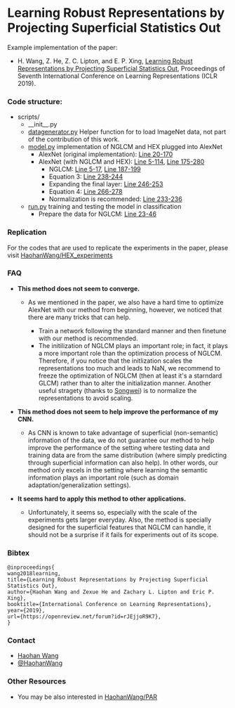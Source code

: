 # Learning Robust Representations by Projecting Superficial Statistics Out 

Example implementation of the paper: 
    
- H. Wang, Z. He, Z. C. Lipton, and E. P. Xing, [Learning Robust Representations by Projecting Superficial Statistics Out](https://openreview.net/pdf?id=rJEjjoR9K7), Proceedings of Seventh International Conference on Learning Representations (ICLR 2019). 

### Code structure: 

- scripts/
  - \_\_init\_\_.py
  - [datagenerator.py](https://github.com/HaohanWang/HEX/blob/master/scripts/datagenerator.py) Helper function for to load ImageNet data, not part of the contribution of this work.  
  - [model.py](https://github.com/HaohanWang/HEX/blob/master/scripts/model.py) implementation of NGLCM and HEX plugged into AlexNet
    - AlexNet (original implementation): [Line 20-170](https://github.com/HaohanWang/HEX/blob/master/scripts/model.py#L20)
    - AlexNet (with NGLCM and HEX): [Line 5-114](https://github.com/HaohanWang/HEX/blob/master/scripts/model.py#L5), [Line 175-280](https://github.com/HaohanWang/HEX/blob/master/scripts/model.py#L175)
        - NGLCM: [Line 5-17](https://github.com/HaohanWang/HEX/blob/master/scripts/model.py#L5), [Line 187-199](https://github.com/HaohanWang/HEX/blob/master/scripts/model.py#L187)
        - Equation 3: [Line 238-244](https://github.com/HaohanWang/HEX/blob/master/scripts/model.py#L238)
        - Expanding the final layer: [Line 246-253](https://github.com/HaohanWang/HEX/blob/master/scripts/model.py#L246)
        - Equation 4: [Line 266-278](https://github.com/HaohanWang/HEX/blob/master/scripts/model.py#L266)
        - Normalization is recommended: [Line 233-236](https://github.com/HaohanWang/HEX/blob/master/scripts/model.py#L233)
  - [run.py](https://github.com/HaohanWang/HEX/blob/master/scripts/run.py) training and testing the model in classification
    - Prepare the data for NGLCM: [Line 23-46](https://github.com/HaohanWang/HEX/blob/master/scripts/run.py#L23)
    
### Replication

For the codes that are used to replicate the experiments in the paper, please visit [HaohanWang/HEX_experiments](https://github.com/HaohanWang/HEX_experiments)

### FAQ

- **This method does not seem to converge.**  
   
   - As we mentioned in the paper, we also have a hard time to optimize AlexNet with our method from beginning, however, we noticed that there are many tricks that can help. 
   
        - Train a network following the standard manner and then finetune with our method is recommended.   
        - The initilization of NGLCM plays an important role; in fact, it plays a more important role than the optimization process of NGLCM. Therefore, if you notice that the initlization scales the representations too much and leads to NaN, we recommend to freeze the optimization of NGLCM (then at least it's a starndard GLCM) rather than to alter the initialization manner. Another useful stragety (thanks to [Songwei](https://github.com/SongweiGe)) is to normalize the representations to avoid scaling. 
        
- **This method does not seem to help improve the performance of my CNN.**  

   - As CNN is known to take advantage of superficial (non-semantic) information of the data, we do not guarantee our method to help improve the performance of the setting where testing data and training data are from the same distribution (where simply predicting through superficial information can also help). In other words, our method only excels in the setting where learning the semantic information plays an important role (such as domain adaptation/generalization settings). 

- **It seems hard to apply this method to other applications.**

   - Unfortunately, it seems so, especially with the scale of the experiments gets larger everyday. Also, the method is specially designed for the superficial features that NGLCM can handle, it should not be a surprise if it fails for experiments out of its scope. 

### Bibtex

    @inproceedings{
    wang2018learning,
    title={Learning Robust Representations by Projecting Superficial Statistics Out},
    author={Haohan Wang and Zexue He and Zachary L. Lipton and Eric P. Xing},
    booktitle={International Conference on Learning Representations},
    year={2019},
    url={https://openreview.net/forum?id=rJEjjoR9K7},
    }

### Contact
- [Haohan Wang](http://www.cs.cmu.edu/~haohanw/)
- [@HaohanWang](https://twitter.com/HaohanWang)

### Other Resources

- You may be also interested in [HaohanWang/PAR](https://github.com/HaohanWang/PAR)
